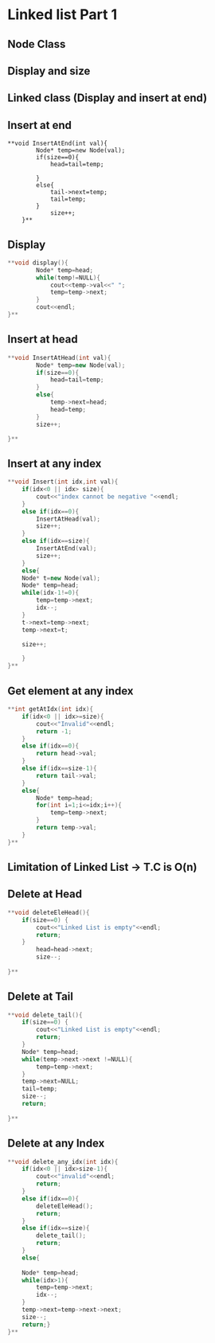 # **Linked list Part 1**

## **Node Class**

## **Display and size**

## **Linked class (Display and insert at end)**

## **Insert at end**

```
**void InsertAtEnd(int val){
        Node* temp=new Node(val);
        if(size==0){
            head=tail=temp;

        }
        else{
            tail->next=temp;
            tail=temp;
        }
            size++;
    }**

```

## **Display**

```cpp
**void display(){
        Node* temp=head;
        while(temp!=NULL){
            cout<<temp->val<<" ";
            temp=temp->next;
        }
        cout<<endl;
}**
```

## **Insert at head**

```cpp
**void InsertAtHead(int val){
        Node* temp=new Node(val);
        if(size==0){
            head=tail=temp;
        }
        else{
            temp->next=head;
            head=temp;
        }
        size++;

}**
```

## **Insert at any index**

```cpp
**void Insert(int idx,int val){
    if(idx<0 || idx> size){
        cout<<"index cannot be negative "<<endl;
    }
    else if(idx==0){
        InsertAtHead(val);
        size++;
    }
    else if(idx==size){
        InsertAtEnd(val);
        size++;
    }
    else{
    Node* t=new Node(val);
    Node* temp=head;
    while(idx-1!=0){
        temp=temp->next;
        idx--;
    }
    t->next=temp->next;
    temp->next=t;

    size++;

    }
}**
```


## **Get element at any index**

```cpp
**int getAtIdx(int idx){
    if(idx<0 || idx>=size){
        cout<<"Invalid"<<endl;
        return -1;
    }
    else if(idx==0){
        return head->val;
    }
    else if(idx==size-1){
        return tail->val;
    }
    else{
        Node* temp=head;
        for(int i=1;i<=idx;i++){
            temp=temp->next;
        }
        return temp->val;
    }
}**
```

## **Limitation of Linked List → T.C is O(n)**

## **Delete at Head**

```cpp
**void deleteEleHead(){
    if(size==0) {
        cout<<"Linked List is empty"<<endl;
        return;
    }
        head=head->next;
        size--;
    
}**
```

## **Delete at Tail**

```cpp
**void delete_tail(){
    if(size==0) {
        cout<<"Linked List is empty"<<endl;
        return;
    }
    Node* temp=head;
    while(temp->next->next !=NULL){
        temp=temp->next;
    }
    temp->next=NULL;
    tail=temp;
    size--;
    return;
    
}**
```

## **Delete at any Index**

```cpp
**void delete_any_idx(int idx){
    if(idx<0 || idx>size-1){
        cout<<"invalid"<<endl;
        return;
    }
    else if(idx==0){
        deleteEleHead();
        return;
    }
    else if(idx==size){
        delete_tail();
        return;
    }
    else{
    
    Node* temp=head;
    while(idx>1){
        temp=temp->next;
        idx--;
    }
    temp->next=temp->next->next;
    size--;
    return;}
}**
```